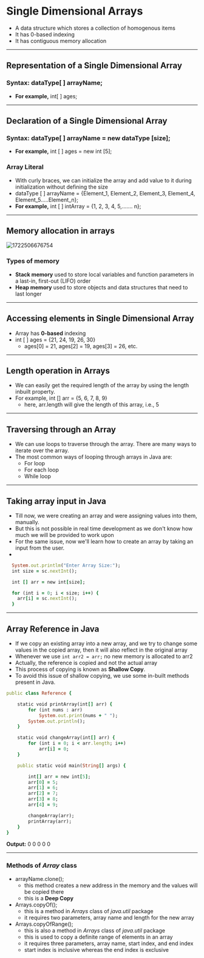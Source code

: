 # Single Dimensional Arrays
- A data structure which stores a collection of homogenous items
- It has 0-based indexing
- It has contiguous memory allocation

---

## Representation of a Single Dimensional Array

### Syntax: dataType[ ] arrayName;
- **For example,** int[ ] ages;

---

## Declaration of a Single Dimensional Array

### Syntax: dataType[ ] arrayName = new dataType [size];
- **For example,** int [ ] ages = new int [5];

### Array Literal
- With curly braces, we can initialize the array and add value to it during initialization without defining the size
- dataType [ ] arrayName = {Element_1, Element_2, Element_3, Element_4, Element_5.....Element_n};
- **For example,** int [ ] intArray = {1, 2, 3, 4, 5,....... n};

---

## Memory allocation in arrays
![1722506676754](https://github.com/user-attachments/assets/02e779b0-82cc-4fb2-8d9c-3ccf55ff3ba2)

### Types of memory
- **Stack memory** used to store local variables and function parameters in a last-in, first-out (LIFO) order
- **Heap memory** used to store objects and data structures that need to last longer

---

## Accessing elements in Single Dimensional Array
- Array has **0-based** indexing
- int [ ] ages = {21, 24, 19, 26, 30}
  - ages[0] = 21, ages[2] = 19, ages[3] = 26, etc.

---

## Length operation in Arrays
- We can easily get the required length of the array by using the length inbuilt property.
- For example, int [] arr = {5, 6, 7, 8, 9}
  - here, arr.length will give the length of this array, i.e., 5

---

## Traversing through an Array
- We can use loops to traverse through the array. There are many ways to iterate over the array.
- The most common ways of looping through arrays in Java are:
  - For loop
  - For each loop
  - While loop

---

## Taking array input in Java

- Till now, we were creating an array and were assigning values into them, manually.
- But this is not possible in real time development as we don't know how much we will be provided to work upon
- For the same issue, now we'll learn how to create an array by taking an input from the user.
- 
```ruby
  System.out.printlm("Enter Array Size:");
  int size = sc.nextInt();

  int [] arr = new int[size];

  for (int i = 0; i < size; i++) {
    arr[i] = sc.nextInt();
  }
```

---

## Array Reference in Java

- If we copy an existing array into a new array, and we try to change some values in the copied array, then it will also reflect in the original array
- Whenever we use ```int arr2 = arr;``` no new memory is allocated to arr2
- Actually, the reference is copied and not the actual array
- This process of copying is known as **Shallow Copy**.
- To avoid this issue of shallow copying, we use some in-built methods present in Java.

```ruby
public class Reference {

    static void printArray(int[] arr) {
        for (int nums : arr)
            System.out.print(nums + " ");
        System.out.println();
    }

    static void changeArray(int[] arr) {
        for (int i = 0; i < arr.length; i++)
            arr[i] = 0;
    }

    public static void main(String[] args) {

        int[] arr = new int[5];
        arr[0] = 5;
        arr[1] = 6;
        arr[2] = 7;
        arr[3] = 8;
        arr[4] = 9;

        changeArray(arr);
        printArray(arr);
    }
}
```
**Output:** 0 0 0 0 0

---

### Methods of _Array_ class
- arrayName.clone();
  - this method creates a new address in the memory and the values will be copied there
  - this is a **Deep Copy**
- Arrays.copyOf();
  - this is a method in _Arrays_ class of _java.util_ package
  - it requires two parameters, array name and length for the new array
- Arrays.copyOfRange();
  - this is also a method in _Arrays_ class of _java.util_ package
  - this is used to copy a definite range of elements in an array
  - it requires three parameters, array name, start index,  and end index
  - start index is inclusive whereas the end index is exclusive